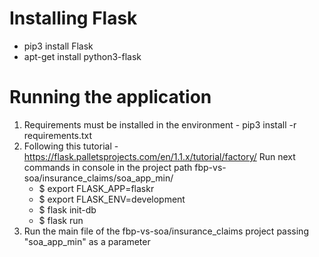 # Installing Flask
* pip3 install Flask
* apt-get install python3-flask

# Running the application
1. Requirements must be installed in the environment - pip3 install -r requirements.txt
2. Following this tutorial - https://flask.palletsprojects.com/en/1.1.x/tutorial/factory/
Run next commands in console in the project path fbp-vs-soa/insurance_claims/soa_app_min/
    * $ export FLASK_APP=flaskr
    * $ export FLASK_ENV=development
    * $ flask init-db
    * $ flask run
3. Run the main file of the fbp-vs-soa/insurance_claims project passing "soa_app_min" as a parameter